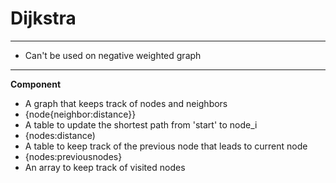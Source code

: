 # Dijkstra
---
* Can't be used on negative weighted graph
---
**Component**
* A graph that keeps track of nodes and neighbors
 * {node{neighbor:distance}}
* A table to update the shortest path from 'start' to node_i
 * {nodes:distance)
* A table to keep track of the previous node that leads to current node 
 * {nodes:previousnodes}
* An array to keep track of visited nodes
